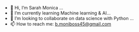- 👋 Hi, I’m Sarah Monica ...
- 🌱 I’m currently learning Machine learning & AI...
- 💞️ I’m looking to collaborate on data science with Python  ...
- 📫 How to reach me: b.moniboss45@gmail.com

<!---
sarahmonicaa/sarahmonicaa is a ✨ special ✨ repository because its `README.md` (this file) appears on your GitHub profile.
You can click the Preview link to take a look at your changes.
--->
